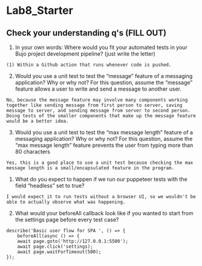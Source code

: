 # Lab8_Starter

## Check your understanding q's (FILL OUT)
1. In your own words: Where would you fit your automated tests in your Bujo project development pipeline? (just write the letter)

```(1) Within a Github action that runs whenever code is pushed.```

2. Would you use a unit test to test the “message” feature of a messaging application? Why or why not? For this question, assume the “message” feature allows a user to write and send a message to another user.

```No, because the message feature may involve many components working together like sending message from first person to server, saving message to server, and sending message from server to second person. Doing tests of the smaller components that make up the message feature would be a better idea.```

3. Would you use a unit test to test the “max message length” feature of a messaging application? Why or why not? For this question, assume the “max message length” feature prevents the user from typing more than 80 characters

```Yes, this is a good place to use a unit test because checking the max message length is a small/encapsulated feature in the program.```

1. What do you expect to happen if we run our puppeteer tests with the field “headless” set to true?

```I would expect it to run tests without a browser UI, so we wouldn't be able to actually observe what was happening.```

2. What would your beforeAll callback look like if you wanted to start from the settings page before every test case?

```
describe('Basic user flow for SPA ', () => {
    beforeAll(async () => {
    await page.goto('http://127.0.0.1:5500');
    await page.click('settings);
    await page.waitForTimeout(500);
});
```